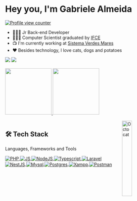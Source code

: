 <h1 align="left">Hey you, I'm Gabriele Almeida </h1>

<a href="https://github.com/noogabe">
    <p align="left"><img src="https://komarev.com/ghpvc/?username=noogabe&style=flat-square&color=green" alt="Profile view counter"/></p>
</a>

 - 👩🏽‍💻 Jr Back-end Developer
 - 👩🏽‍🎓 Computer Scientist graduated by [IFCE](https://ifce.edu.br/)
 - 📺 I'm currently working at [Sistema Verdes Mares](https://redeglobo.globo.com/tvverdesmares/)
 - ❤ Besides technology, I love cats, dogs and potatoes
 
 <div style="display: inline_block">
  <a href="https://www.linkedin.com/in/noogabe" target="_blank"><img src="https://img.shields.io/badge/-LinkedIn-%230077B5?style=for-the-badge&logo=linkedin&logoColor=white"></a>
 <a href="mailto:naogabe@gmail.com" target="_blank"><img src="https://img.shields.io/badge/Gmail-D14836?style=for-the-badge&logo=gmail&logoColor=white"></a>
</div>

 <br>
 
<div style="display: inline_block">
  <a href="https://github.com/noogabe">
      <img height="150em" src="https://github-readme-stats.vercel.app/api?username=noogabe&show_icons=true&theme=dark&include_all_commits=true&count_private=true"/>
      <img height="150em" src="https://github-readme-stats.vercel.app/api/top-langs/?username=noogabe&layout=compact&langs_count=7&theme=dark"/>
  </a>
</div>
<br>

<img align="right" alt="Octocat" title="Octocat" width="25%" src="https://github.com/noogabe/noogabe/blob/main/octocat.png"/>
  
<h2 align="left">
    <a>🛠 Tech Stack</a>
</h2>

Languages, Frameworks and Tools
<div style="display: inline_block">
 <a href="https://github.com/noogabe">
     <img align="center" alt="PHP" title="PHP" src="https://img.shields.io/badge/PHP-777BB4?style=for-the-badge&logo=php&logoColor=white"/>
     <img align="center" alt="JS" title="JS" src="https://img.shields.io/badge/javascript-%23323330.svg?style=for-the-badge&logo=javascript&logoColor=%23F7DF1E"/>
     <img align="center" alt="NodeJS" title="NodeJS" src="https://img.shields.io/badge/Node.js-43853D?style=for-the-badge&logo=node.js&logoColor=white"/>
     <img align="center" alt="Typescript" title="TS" src="https://img.shields.io/badge/typescript-%23007ACC.svg?style=for-the-badge&logo=typescript&logoColor=white"/>
     <img align="center" alt="Laravel" title="Laravel" src="https://img.shields.io/badge/Laravel-f9322c?style=for-the-badge&logo=laravel&logoColor=white"/>
     <br>
     <img align="center" alt="NestJS" title="NestJS" src="https://img.shields.io/badge/nestjs-%23E0234E.svg?style=for-the-badge&logo=nestjs&logoColor=white"/>
     <img align="center" alt="Mysql" title="Mysql" src="https://img.shields.io/badge/MySQL-00000F?style=for-the-badge&logo=mysql&logoColor=white"/> 
     <img align="center" alt="Postgres" title="Postgres" src="https://img.shields.io/badge/postgres-%23316192.svg?style=for-the-badge&logo=postgresql&logoColor=white"/> 
     <img align="center" alt="Xampp" title="Xampp" src="https://img.shields.io/badge/Xampp-F37623?style=for-the-badge&logo=xampp&logoColor=white"/>
     <img align="center" alt="Postman" title="Postman" src="https://img.shields.io/badge/Postman-FF6C37?style=for-the-badge&logo=postman&logoColor=white"/>
 </a>
</div>
 <br>

<!-- 
<h2 align="left">
    <a>💻 My Contributions</a>
</h2>
<p align="left"><img src="https://github.com/noogabe/noogabe/blob/output/github-contribution-grid-snake.svg" alt="Profile view counter"/></p>
-->




